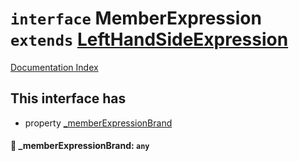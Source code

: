 # `interface` MemberExpression `extends` [LeftHandSideExpression](../interface.LeftHandSideExpression/README.md)

[Documentation Index](../README.md)

## This interface has

- property [\_memberExpressionBrand](#-_memberexpressionbrand-any)


#### 📄 \_memberExpressionBrand: `any`



